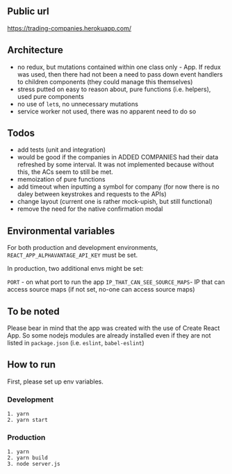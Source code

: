 ## Public url

https://trading-companies.herokuapp.com/

## Architecture

- no redux, but mutations contained within one class only - App. If redux was used, then there had not been a need to pass down event handlers to children components (they could manage this themselves)
- stress putted on easy to reason about, pure functions (i.e. helpers), used pure components
- no use of `let`s, no unnecessary mutations
- service worker not used, there was no apparent need to do so

## Todos

- add tests (unit and integration)
- would be good if the companies in ADDED COMPANIES had their data refreshed by some interval. It was not implemented because without this, the ACs seem to still be met.
- memoization of pure functions
- add timeout when inputting a symbol for company (for now there is no daley between keystrokes and requests to the APIs)
- change layout (current one is rather mock-upish, but still functional)
- remove the need for the native confirmation modal

## Environmental variables

For both production and development environments, `REACT_APP_ALPHAVANTAGE_API_KEY` must be set.

In production, two additional envs might be set:

`PORT` - on what port to run the app
`IP_THAT_CAN_SEE_SOURCE_MAPS`- IP that can access source maps (if not set, no-one can access source maps)

## To be noted

Please bear in mind that the app was created with the use of Create React App.
So some nodejs modules are already installed even if they are not listed in `package.json` (i.e. `eslint`, `babel-eslint`)

## How to run

First, please set up env variables.

### Development

```
1. yarn
2. yarn start
```

### Production

```
1. yarn
2. yarn build
3. node server.js
```
